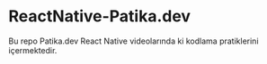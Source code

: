# ReactNative-Patika.dev
Bu repo Patika.dev React Native videolarında ki kodlama pratiklerini içermektedir. 
